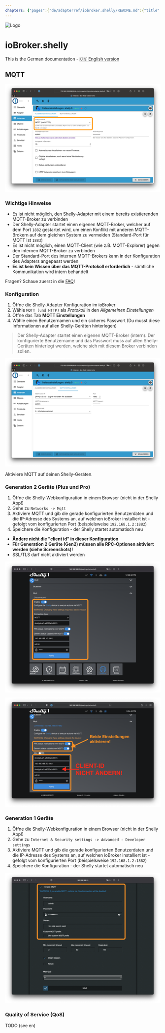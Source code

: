 ```yaml
---
chapters: {"pages":{"de/adapterref/iobroker.shelly/README.md":{"title":{"de":"ioBroker.shelly"},"content":"de/adapterref/iobroker.shelly/README.md"},"de/adapterref/iobroker.shelly/protocol-coap.md":{"title":{"de":"ioBroker.shelly"},"content":"de/adapterref/iobroker.shelly/protocol-coap.md"},"de/adapterref/iobroker.shelly/protocol-mqtt.md":{"title":{"de":"ioBroker.shelly"},"content":"de/adapterref/iobroker.shelly/protocol-mqtt.md"},"de/adapterref/iobroker.shelly/restricted-login.md":{"title":{"de":"ioBroker.shelly"},"content":"de/adapterref/iobroker.shelly/restricted-login.md"},"de/adapterref/iobroker.shelly/state-changes.md":{"title":{"de":"ioBroker.shelly"},"content":"de/adapterref/iobroker.shelly/state-changes.md"},"de/adapterref/iobroker.shelly/faq.md":{"title":{"de":"ioBroker.shelly"},"content":"de/adapterref/iobroker.shelly/faq.md"},"de/adapterref/iobroker.shelly/debug.md":{"title":{"de":"ioBroker.shelly"},"content":"de/adapterref/iobroker.shelly/debug.md"}}}
---
```

![Logo](../../admin/shelly.png)

# ioBroker.shelly

This is the German documentation - [🇺🇸 English version](../en/protocol-mqtt.md)

## MQTT

![iobroker_general_mqtt](./img/iobroker_general_mqtt.png)

### Wichtige Hinweise

- Es ist nicht möglich, den Shelly-Adapter mit einem bereits existierenden MQTT-Broker zu verbinden
- Der Shelly-Adapter startet einen eigenen MQTT-Broker, welcher auf dem Port ``1882`` gestartet wird, um einen Konflikt mit anderen MQTT-Brokern auf dem gleichen System zu vermeiden (Standard-Port für MQTT ist ``1883``)
- Es ist nicht möglich, einen MQTT-Client (wie z.B. MQTT-Explorer) gegen den internen MQTT-Broker zu verbinden
- Der Standard-Port des internen MQTT-Brokers kann in der Konfiguration des Adapters angepasst werden
- **Es ist kein Wissen über das MQTT-Protokoll erforderlich** - sämtliche Kommunikation wird intern behandelt

Fragen? Schaue zuerst in die [FAQ](faq.md)!

### Konfiguration

1. Öffne die Shelly-Adapter Konfiguration im ioBroker
2. Wähle ```MQTT (und HTTP)``` als *Protokoll* in den *Allgemeinen Einstellungen*
3. Öffne das Tab **MQTT Einstellungen**
4. Wähle einen Benutzernamen und ein sicheres Passwort (Du musst diese Informationen auf allen Shelly-Geräten hinterlegen)

> Der Shelly-Adapter startet einen eigenen MQTT-Broker (intern). Der konfigurierte Benutzername und das Passwort muss auf allen Shelly-Geräten hinterlegt werden, welche sich mit diesem Broker verbinden sollen.

![iobroker_mqtt](./img/iobroker_mqtt.png)

Aktiviere MQTT auf deinen Shelly-Geräten.

### Generation 2 Geräte (Plus und Pro)

1. Öffne die Shelly-Webkonfiguration in einem Browser (nicht in der Shelly App!)
2. Gehe zu ```Networks -> Mqtt```
3. Aktiviere MQTT und gib die gerade konfigurierten Benutzerdaten und die IP-Adresse des Systems an, auf welchen ioBroker installiert ist - gefolgt vom konfigurierten Port (beispielsweise ```192.168.1.2:1882```)
4. Speichere die Konfiguration - der Shelly startet automatisch neu

- **Ändere nicht die "client id" in dieser Konfiguration**
- **Für Generation 2 Geräte (Gen2) müssen alle RPC-Optionen aktiviert werden (siehe Screenshots)!**
- SSL/TLS darf nicht aktiviert werden

![shelly gen2](./img/shelly_mqtt-gen2.png)

![shelly gen2 old](./img/shelly_mqtt-gen2-old.png)

### Generation 1 Geräte

1. Öffne die Shelly-Webkonfiguration in einem Browser (nicht in der Shelly App!)
2. Gehe zu ```Internet & Security settings -> Advanced - Developer settings```
3. Aktiviere MQTT und gib die gerade konfigurierten Benutzerdaten und die IP-Adresse des Systems an, auf welchen ioBroker installiert ist - gefolgt vom konfigurierten Port (beispielsweise ```192.168.1.2:1882```)
4. Speichere die Konfiguration - der Shelly startet automatisch neu

![shelly gen1](./img/shelly_mqtt-gen1.png)

### Quality of Service (QoS)

TODO (see en)